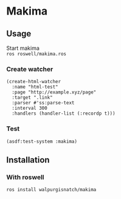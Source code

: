 # Makima


## Usage
Start makima  
`ros roswell/makima.ros`

### Create watcher
```
(create-html-watcher
  :name "html-test"
  :page "http://example.xyz/page"
  :target ".link"
  :parser #'ss:parse-text
  :interval 300
  :handlers (handler-list (:recordp t)))
```

### Test
`(asdf:test-system :makima)`

## Installation

### With roswell
`ros install walpurgisnatch/makima`  
